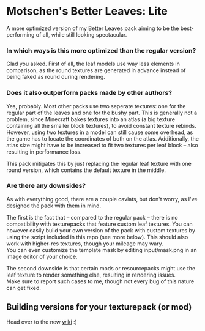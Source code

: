 # Motschen's Better Leaves: Lite
A more optimized version of my Better Leaves pack aiming to be the best-performing of all, while still looking spectacular.

### In which ways is this more optimized than the regular version?
Glad you asked.
First of all, the leaf models use way less elements in comparison, as the round textures are generated in advance instead of being faked as round during rendering.

### Does it also outperform packs made by other authors?
Yes, probably.
Most other packs use two seperate textures: one for the regular part of the leaves and one for the bushy part.
This is generally not a problem, since Minecraft bakes textures into an atlas (a big texture containing all the smaller block textures), to avoid constant texture rebinds.
However, using two textures in a model can still cause some overhead, as the game has to locate the coordinates of both on the atlas.
Additionally, the atlas size might have to be increased to fit two textures per leaf block – also resulting in performance loss.

This pack mitigates this by just replacing the regular leaf texture with one round version, which contains the default texture in the middle.

### Are there any downsides?
As with everything good, there are a couple caviats, but don't worry, as I've designed the pack with them in mind.

The first is the fact that – compared to the regular pack – there is no compatibility with texturepacks that feature custom leaf textures.
You can however easily build your own version of the pack with custom textures by using the script included in this repo (see more below).
This should also work with higher-res textures, though your mileage may wary.  
You can even customize the template mask by editing input/mask.png in an image editor of your choice.

The second downside is that certain mods or resourcepacks might use the leaf texture to render something else, resulting in rendering issues.  
Make sure to report such cases to me, though not every bug of this nature can get fixed.

## Building versions for your texturepack (or mod)
Head over to the new [wiki](https://www.midnightdust.eu/wiki/betterleaves/) :)
